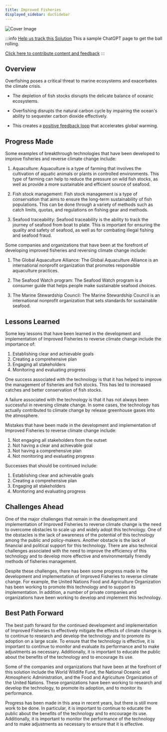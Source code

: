 ```yaml
---
title: Improved Fisheries
displayed_sidebar: docSidebar
---
```


![Cover Image](../static/img/improved-fisheries.jpg)

:::info [Help us track this Solution](contribute)
This a sample ChatGPT page to get the ball rolling.

[Click here to contribute content and feedback](contribute)
:::

## Overview

Overfishing poses a critical threat to marine ecosystems and exacerbates the climate crisis.

- The depletion of fish stocks disrupts the delicate balance of oceanic ecosystems.

- Overfishing disrupts the natural carbon cycle by impairing the ocean's ability to sequester carbon dioxide effectively. 

- This creates a [positive feedback loop](../glossary#positive-feedback-loop) that accelerates global warming.

## Progress Made

Some examples of breakthrough technologies that have been developed to improve fisheries and reverse climate change include:

1. Aquaculture: Aquaculture is a type of farming that involves the cultivation of aquatic animals or plants in controlled environments. This type of farming can help to reduce the pressure on wild fish stocks, as well as provide a more sustainable and efficient source of seafood.

2. Fish stock management: Fish stock management is a type of conservation that aims to ensure the long-term sustainability of fish populations. This can be done through a variety of methods such as catch limits, quotas, and regulations on fishing gear and methods.

3. Seafood traceability: Seafood traceability is the ability to track the journey of seafood from boat to plate. This is important for ensuring the quality and safety of seafood, as well as for combating illegal fishing and seafood fraud.

Some companies and organizations that have been at the forefront of developing improved fisheries and reversing climate change include:

1. The Global Aquaculture Alliance: The Global Aquaculture Alliance is an international nonprofit organization that promotes responsible aquaculture practices.

2. The Seafood Watch program: The Seafood Watch program is a consumer guide that helps people make sustainable seafood choices.

3. The Marine Stewardship Council: The Marine Stewardship Council is an international nonprofit organization that sets standards for sustainable seafood.

## Lessons Learned

Some key lessons that have been learned in the development and implementation of Improved Fisheries to reverse climate change include the importance of:

1. Establishing clear and achievable goals
2. Creating a comprehensive plan
3. Engaging all stakeholders
4. Monitoring and evaluating progress

One success associated with the technology is that it has helped to improve the management of fisheries and fish stocks. This has led to increased catches and better conservation of fish stocks.

A failure associated with the technology is that it has not always been successful in reversing climate change. In some cases, the technology has actually contributed to climate change by release greenhouse gases into the atmosphere.

Mistakes that have been made in the development and implementation of Improved Fisheries to reverse climate change include:

1. Not engaging all stakeholders from the outset
2. Not having a clear and achievable goal
3. Not having a comprehensive plan
4. Not monitoring and evaluating progress

Successes that should be continued include:

1. Establishing clear and achievable goals
2. Creating a comprehensive plan
3. Engaging all stakeholders
4. Monitoring and evaluating progress

## Challenges Ahead

One of the major challenges that remain in the development and implementation of Improved Fisheries to reverse climate change is the need to overcome obstacles to scale up and widely adopt this technology. One of the obstacles is the lack of awareness of the potential of this technology among the public and policy-makers. Another obstacle is the lack of financial and political support for this technology. There are also technical challenges associated with the need to improve the efficiency of this technology and to develop more effective and environmentally friendly methods of fisheries management.

Despite these challenges, there has been some progress made in the development and implementation of Improved Fisheries to reverse climate change. For example, the United Nations Food and Agriculture Organization has been working to promote this technology and to support its implementation. In addition, a number of private companies and organizations have been working to develop and implement this technology.

## Best Path Forward

The best path forward for the continued development and implementation of Improved Fisheries to effectively mitigate the effects of climate change is to continue to research and develop the technology and to promote its adoption on a large scale. To ensure that the technology is effective, it is important to continue to monitor and evaluate its performance and to make adjustments as necessary. Additionally, it is important to educate the public about the benefits of the technology and to encourage its use.

Some of the companies and organizations that have been at the forefront of this solution include the World Wildlife Fund, the National Oceanic and Atmospheric Administration, and the Food and Agriculture Organization of the United Nations. These organizations have been working to research and develop the technology, to promote its adoption, and to monitor its performance.

Progress has been made in this area in recent years, but there is still more work to be done. In particular, it is important to continue to educate the public about the benefits of the technology and to encourage its use. Additionally, it is important to monitor the performance of the technology and to make adjustments as necessary to ensure that it is effective.
